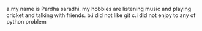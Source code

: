 a.my name is Pardha saradhi.
my hobbies are listening music and playing cricket and talking with friends.
b.i did not like git
c.i did not enjoy to any of python problem